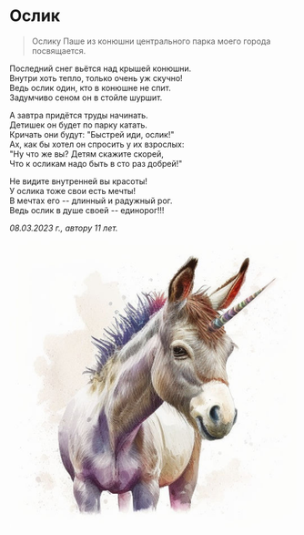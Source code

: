 # Ослик

> Ослику Паше из конюшни центрального парка моего города посвящается.

Последний снег вьётся над крышей конюшни.  
Внутри хоть тепло, только очень уж скучно!  
Ведь ослик один, кто в конюшне не спит.  
Задумчиво сеном он в стойле шуршит.

А завтра придётся труды начинать.  
Детишек он будет по парку катать.  
Кричать они будут: "Быстрей иди, ослик!"  
Ах, как бы хотел он спросить у их взрослых:  
"Ну что же вы? Детям скажите скорей,  
Что к осликам надо быть в сто раз добрей!"

Не видите внутренней вы красоты!  
У ослика тоже свои есть мечты!  
В мечтах его -- длинный и радужный рог.  
Ведь ослик в душе своей -- единорог!!!

*08.03.2023 г., автору 11 лет.*

![Ослик](../images/donkey-unicorn.jpg)
